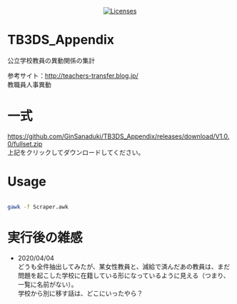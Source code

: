 <p align="center">
    <a href="https://opensource.org/licenses/BSD-3-Clause"><img src="https://img.shields.io/badge/license-bsd-orange.svg" alt="Licenses"></a>
</p>

# TB3DS_Appendix
公立学校教員の異動関係の集計  

参考サイト：http://teachers-transfer.blog.jp/  
教職員人事異動  

# 一式
https://github.com/GinSanaduki/TB3DS_Appendix/releases/download/V1.0.0/fullset.zip  
上記をクリックしてダウンロードしてください。

# Usage
```bash

gawk -f Scraper.awk

```

# 実行後の雑感

* 2020/04/04  
どうも全件抽出してみたが、某女性教員と、減給で済んだあの教員は、まだ問題を起こした学校に在籍している形になっているように見える（つまり、一覧に名前がない）。  
学校から別に移す話は、どこにいったやら？

